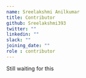 ```yaml
---
name: Sreelakshmi Anilkumar
title: Contributor
github: Sreelakshmi393
twitter: ""
linkedin: ""
slack: ""
joining_date: ""
role : contributor
---
```


Still waiting for this

